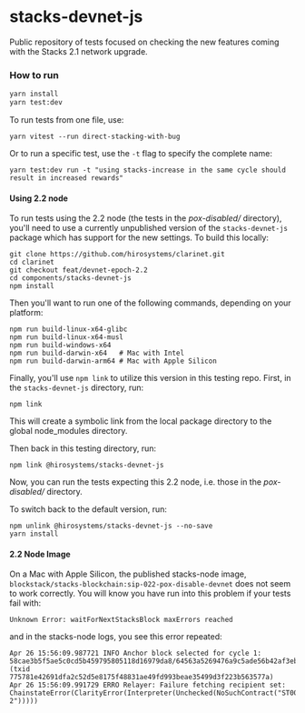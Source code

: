 # stacks-devnet-js

Public repository of tests focused on checking the new features coming with the Stacks 2.1 network upgrade.

### How to run

```bash
yarn install
yarn test:dev
```

To run tests from one file, use:

```
yarn vitest --run direct-stacking-with-bug
```

Or to run a specific test, use the `-t` flag to specify the complete name:

```
yarn test:dev run -t "using stacks-increase in the same cycle should result in increased rewards"
```

#### Using 2.2 node

To run tests using the 2.2 node (the tests in the _pox-disabled/_ directory), you'll need to use a currently unpublished version of the `stacks-devnet-js` package which has support for the new settings. To build this locally:

```
git clone https://github.com/hirosystems/clarinet.git
cd clarinet
git checkout feat/devnet-epoch-2.2
cd components/stacks-devnet-js
npm install
```

Then you'll want to run one of the following commands, depending on your platform:

```
npm run build-linux-x64-glibc
npm run build-linux-x64-musl
npm run build-windows-x64
npm run build-darwin-x64   # Mac with Intel
npm run build-darwin-arm64 # Mac with Apple Silicon
```

Finally, you'll use `npm link` to utilize this version in this testing repo. First, in the `stacks-devnet-js` directory, run:

```
npm link
```

This will create a symbolic link from the local package directory to the global node_modules directory.

Then back in this testing directory, run:

```
npm link @hirosystems/stacks-devnet-js
```

Now, you can run the tests expecting this 2.2 node, i.e. those in the _pox-disabled/_ directory.

To switch back to the default version, run:

```
npm unlink @hirosystems/stacks-devnet-js --no-save
yarn install
```

#### 2.2 Node Image

On a Mac with Apple Silicon, the published stacks-node image, `blockstack/stacks-blockchain:sip-022-pox-disable-devnet` does not seem to work correctly. You will know you have run into this problem if your tests fail with:

```
Unknown Error: waitForNextStacksBlock maxErrors reached
```

and in the stacks-node logs, you see this error repeated:

```
Apr 26 15:56:09.987721 INFO Anchor block selected for cycle 1: 58cae3b5f5ae5c0cd5b459795805118d16979da8/64563a5269476a9c5ade56b42af3eb3921dd18396692d12e3079e6888ba63a3e (txid 775781e42691dfa2c52d5e8175f48831ae49fd993beae35499d3f223b563577a)
Apr 26 15:56:09.991729 ERRO Relayer: Failure fetching recipient set: ChainstateError(ClarityError(Interpreter(Unchecked(NoSuchContract("ST000000000000000000002AMW42H.pox-2")))))
```
